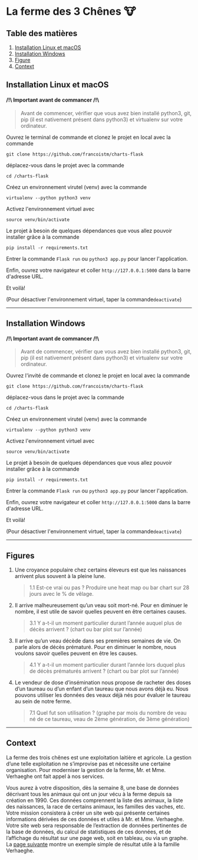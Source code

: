 # La ferme des 3 Chênes 🐮

## Table des matières
1. [Installation Linux et macOS](#Installation-Linux-et-macSO)
2. [Installation Windows](#Installation-Windows)
3. [Figure](#Figure)
4. [Context](#Context)

## Installation Linux et macOS
#### /!\ Important avant de commancer /!\ 
> Avant de commencer, vérifier que vous avez bien installé python3, git, pip (il est nativement présent dans python3) et virtualenv sur votre ordinateur.

Ouvrez le terminal de commande et clonez le projet en local avec la commande 
```
git clone https://github.com/francoistm/charts-flask
```
déplacez-vous dans le projet avec la commande
```
cd /charts-flask
```
Créez un environnement virutel (venv) avec la commande
```
virtualenv --python python3 venv
```
Activez l'environnement virtuel avec
```
source venv/bin/activate
```
Le projet à besoin de quelques dépendances que vous allez pouvoir installer grâce à la commande
```
pip install -r requirements.txt
```
Entrer la commande ```Flask run``` ou ```python3 app.py``` pour lancer l'application.

Enfin, ouvrez votre navigateur et coller ```http://127.0.0.1:5000``` dans la barre d'adresse URL.

Et voilà! 

(Pour désactiver l'environnement virtuel, taper la commande```deactivate```)

<hr>

## Installation Windows
#### /!\ Important avant de commancer /!\ 
> Avant de commencer, vérifier que vous avez bien installé python3, git, pip (il est nativement présent dans python3) et virtualenv sur votre ordinateur.

Ouvrez l'invité de commande et clonez le projet en local avec la commande 
```
git clone https://github.com/francoistm/charts-flask
```
déplacez-vous dans le projet avec la commande
```
cd /charts-flask
```
Créez un environnement virutel (venv) avec la commande
```
virtualenv --python python3 venv
```
Activez l'environnement virtuel avec
```
source venv/bin/activate
```
Le projet à besoin de quelques dépendances que vous allez pouvoir installer grâce à la commande
```
pip install -r requirements.txt
```
Entrer la commande ```Flask run``` ou ```python3 app.py``` pour lancer l'application.

Enfin, ouvrez votre navigateur et coller ```http://127.0.0.1:5000``` dans la barre d'adresse URL.

Et voilà! 

(Pour désactiver l'environnement virtuel, taper la commande```deactivate```)

<hr>

## Figures
1. Une croyance populaire chez certains éleveurs est que les naissances arrivent plus souvent à la pleine lune.
    > 1.1 Est-ce vrai ou pas ? Produire une heat map ou bar chart sur 28 jours avec le % de vêlage.

3. Il arrive malheureusement qu’un veau soit mort-né. Pour en diminuer le nombre, il est utile de savoir quelles peuvent en être certaines causes. 
    > 3.1 Y a-t-il un moment particulier durant l’année auquel plus de décès arrivent ? (chart ou bar plot sur l’année)
   
4. Il arrive qu’un veau décède dans ses premières semaines de vie. On parle alors de décès prématuré. Pour en diminuer le nombre, nous voulons savoir quelles peuvent en être les causes.
    > 4.1 Y a-t-il un moment particulier durant l’année lors duquel plus de décès prématurés arrivent ? (chart ou bar plot sur l’année)
    
7. Le vendeur de dose d’insémination nous propose de racheter des doses d’un taureau ou d’un enfant d’un taureau que nous avons déjà eu. Nous pouvons utiliser les données des veaux déjà nés pour évaluer le taureau au sein de notre ferme.
    > 7.1 Quel fut son utilisation ? (graphe par mois du nombre de veau né de ce taureau, veau de 2ème génération, de 3ème génération)

<hr>

## Context 
La ferme des trois chênes est une exploitation laitière et agricole. La gestion d’une telle exploitation ne s’improvise pas et nécessite une certaine organisation. Pour moderniser la gestion de la ferme, Mr. et Mme. Verhaeghe ont fait appel à nos services.

Vous aurez à votre disposition, dès la semaine 8, une base de données décrivant tous les animaux qui ont un jour vécu à la ferme depuis sa création en 1990. Ces données comprennent la liste des animaux, la liste des naissances, la race de certains animaux, les familles des vaches, etc. Votre mission consistera à créer un site web qui présente certaines informations dérivées de ces données et utiles à Mr. et Mme. Verhaeghe. Votre site web sera responsable de l’extraction de données pertinentes de la base de données, du calcul de statistiques de ces données, et de l’affichage du résultat sur une page web, soit en tableau, ou via un graphe. La [page suivante](http://linfo1002.eu.pythonanywhere.com) montre un exemple simple de résultat utile à la famille Verhaeghe.
